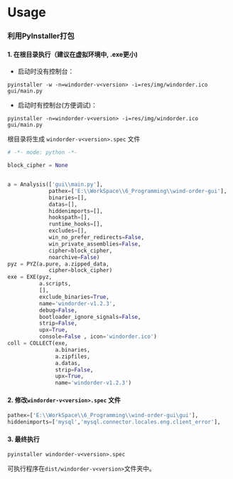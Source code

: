# Usage
### 利用PyInstaller打包
#### 1. 在根目录执行（建议在虚拟环境中, .exe更小)
- 启动时没有控制台：

```
pyinstaller -w -n=windorder-v<version> -i=res/img/windorder.ico gui/main.py
```

- 启动时有控制台(方便调试)：

```
pyinstaller -n=windorder-v<version> -i=res/img/windorder.ico gui/main.py
```

根目录将生成 `windorder-v<version>.spec` 文件
```python
# -*- mode: python -*-

block_cipher = None


a = Analysis(['gui\\main.py'],
             pathex=['E:\\WorkSpace\\6_Programming\\wind-order-gui'],
             binaries=[],
             datas=[],
             hiddenimports=[],
             hookspath=[],
             runtime_hooks=[],
             excludes=[],
             win_no_prefer_redirects=False,
             win_private_assemblies=False,
             cipher=block_cipher,
             noarchive=False)
pyz = PYZ(a.pure, a.zipped_data,
             cipher=block_cipher)
exe = EXE(pyz,
          a.scripts,
          [],
          exclude_binaries=True,
          name='windorder-v1.2.3',
          debug=False,
          bootloader_ignore_signals=False,
          strip=False,
          upx=True,
          console=False , icon='windorder.ico')
coll = COLLECT(exe,
               a.binaries,
               a.zipfiles,
               a.datas,
               strip=False,
               upx=True,
               name='windorder-v1.2.3')

```

#### 2. 修改`windorder-v<version>.spec` 文件
```python
pathex=['E:\\WorkSpace\\6_Programming\\wind-order-gui\gui'],
hiddenimports=['mysql','mysql.connector.locales.eng.client_error'],
```

#### 3. 最终执行
`pyinstaller windorder-v<version>.spec`

可执行程序在`dist/windorder-v<version>`文件夹中。
